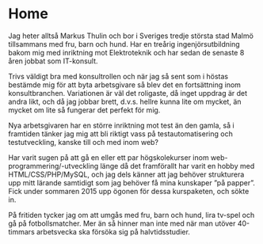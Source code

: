 Home
====================================
 
Jag heter alltså Markus Thulin och bor i Sveriges tredje största stad Malmö tillsammans med fru, barn och hund. Har en treårig ingenjörsutbildning bakom mig med inriktning mot Elektroteknik och har sedan de senaste 8 åren jobbat som IT-konsult.

Trivs väldigt bra med konsultrollen och när jag så sent som i höstas bestämde mig för att byta arbetsgivare så blev det en fortsättning inom konsultbranchen. Variationen är väl det roligaste, då inget uppdrag är det andra likt, och då jag jobbar brett, d.v.s. hellre kunna lite om mycket, än mycket om lite så fungerar det perfekt för mig.

Nya arbetsgivaren har en större inriktning mot test än den gamla, så i framtiden tänker jag mig att bli riktigt vass på testautomatisering och testutveckling, kanske till och med inom web?

Har varit sugen på att gå en eller ett par högskolekurser inom web-programmering/-utveckling länge då det framförallt har varit en hobby med HTML/CSS/PHP/MySQL, och jag dels känner att jag behöver strukturera upp mitt lärande samtidigt som jag behöver få mina kunskaper ”på papper”. Fick under sommaren 2015 upp ögonen för dessa kurspaketen, och sökte in.

På fritiden tycker jag om att umgås med fru, barn och hund, lira tv-spel och gå på fotbollsmatcher. Mer än så hinner man inte med när man utöver 40-timmars arbetsvecka ska försöka sig på halvtidsstudier.
